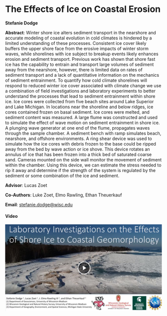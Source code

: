 # The Effects of Ice on Coastal Erosion

**Stefanie Dodge**

**Abstract**: Winter shore ice alters sediment transport in the nearshore and accurate modeling of coastal evolution in cold climates is hindered by a limited understanding of these processes. Consistent ice cover likely buffers the upper shore face from the erosive impacts of winter storm waves, while shorelines with ice subject to breakup events likely enhances erosion and sediment transport. Previous work has shown that shore fast ice has the capability to entrain and transport large volumes of sediment away from the nearshore, however, there is limited data on rates of sediment transport and a lack of quantitative information on the mechanics of sediment entrainment. To quantify how cold climate shorelines will respond to reduced winter ice cover associated with climate change we use a combination of field investigations and laboratory experiments to better understand the processes that lead to sediment entrainment within shore ice.
Ice cores were collected from five beach sites around Lake Superior and Lake Michigan. In locations near the shoreline and below ridges, ice cores contained frozen on basal sediment. Ice cores were melted, and sediment content was measured. A large flume was constructed and used to simulate the effect of wave motion on sediment entrainment in shore ice. A plunging wave generator at one end of the flume, propagates waves through the sample chamber. A sediment bench with ramp simulates beach, nearshore, and offshore environments. A ring shear device was used to simulate how the ice cores with debris frozen to the base could be ripped away from the bed by wave action or ice shove. This device rotates an annulus of ice that has been frozen into a thick bed of saturated coarse sand. Cameras mounted on the side wall monitor the movement of sediment within the chamber. Using this device, we can estimate the stress needed to rip it away and determine if the strength of the system is regulated by the sediment or some combination of the ice and sediment.


**Advisor**: Lucas Zoet

**Co-Authors**: Luke Zoet, Elmo Rawling, Ethan Theuerkauf

**Email**: [stefanie.dodge@wisc.edu](mailto:stefanie.dodge@wisc.edu)

#### Video
[![sdodge_thumb](../../img/sdodge_thumb.jpg)](../../videos/sdodge.mp4)
